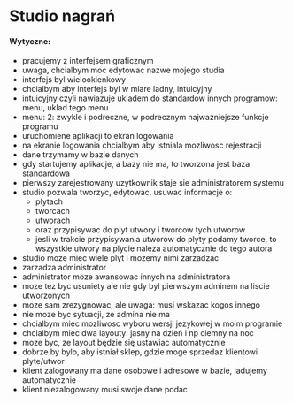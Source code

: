 # Studio nagrań
#### Wytyczne:
- pracujemy z interfejsem graficznym
- uwaga, chcialbym moc edytowac nazwe mojego studia
- interfejs byl wielookienkowy
- chcialbym aby interfejs byl w miare ladny, intuicyjny
- intuicyjny czyli nawiazuje ukladem do standardow innych programow: menu, uklad tego menu
- menu: 2: zwykle i podreczne, w podrecznym najważniejsze funkcje programu
- uruchomiene aplikacji to ekran logowania
- na ekranie logowania chcialbym aby istniala mozliwosc rejestracji
- dane trzymamy w bazie danych
- gdy startujemy aplikacje, a bazy nie ma, to tworzona jest baza standardowa
- pierwszy zarejestrowany uzytkownik staje sie administratorem systemu
- studio pozwala tworzyc, edytowac, usuwac informacje o:
  - plytach
  - tworcach
  - utworach
  -  oraz przypisywac do plyt utwory i tworcow tych utworow
  - jesli w trakcie przypisywania utworow do plyty podamy tworce, to wszystkie
   utwory na plycie naleza automatycznie do tego autora
- studio moze miec wiele plyt i mozemy nimi zarzadzac
- zarzadza administrator
- administrator moze awansowac innych na administratora
- moze tez byc usuniety ale nie gdy byl pierwszym adminem na liscie utworzonych
- moze sam zrezygnowac, ale uwaga: musi wskazac kogos innego
- nie moze byc sytuacji, ze admina nie ma
- chcialbym miec mozliwosc wyboru wersji jezykowej w moim programie
- chcialbym miec dwa layouty: jasny na dzień i np ciemny na noc
- moze byc, ze layout będzie się ustawiac automatycznie
- dobrze by bylo, aby istniał sklep, gdzie moge sprzedaz klientowi plyte/utwor
- klient zalogowany ma dane osobowe i adresowe w bazie, ladujemy automatycznie
- klient niezalogowany musi swoje dane podac

